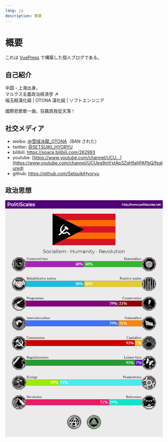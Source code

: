 ```yaml
---
lang: ja
description: 概要
---
```


# 概要

これは [VuePress](https://v2.vuepress.vuejs.org/) で構築した個人ブログである。

## 自己紹介

中国・上海出身。  
マルクス主義政治経済学 ☭  
喵玉殿漢化組 | OTONA 漢化組 | ソフトエンジニア

國際悲歌歌一曲，狂飆爲我從天落！

## 社交メディア

- weibo: [@雪域冰龍_OTONA](https://weibo.com/u/1772638883)（BAN された）
- twitter: [@SETSUIKI_HYORYU](https://twitter.com/Setsuiki_Hyoryu)
- bilibili: <https://space.bilibili.com/262993>
- youtube: [https://www.youtube.com/channel/UCU...](https://www.youtube.com/channel/UCUeg9mYxtAp3ZqHfahPAPbQ/featured)
- github: <https://github.com/SetsuikiHyoryu>

## 政治思想

![PolitiScales](/images/politiscales.png)
